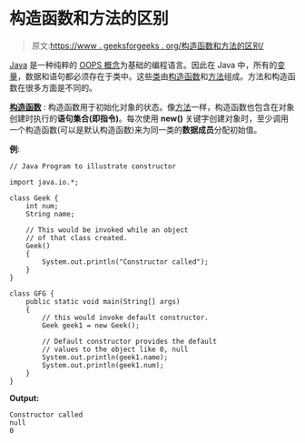 # 构造函数和方法的区别

> 原文:[https://www . geeksforgeeks . org/构造函数和方法的区别/](https://www.geeksforgeeks.org/difference-between-the-constructors-and-methods/)

[Java](https://www.geeksforgeeks.org/java/) 是一种纯粹的 [OOPS 概念](https://www.geeksforgeeks.org/object-oriented-programming-oops-concept-in-java/)为基础的编程语言。因此在 Java 中，所有的[变量](https://www.geeksforgeeks.org/variables-in-java/)，数据和语句都必须存在于类中。这些[类](https://www.geeksforgeeks.org/understanding-classes-and-objects-in-java/)由[构造函数](https://www.geeksforgeeks.org/constructors-in-java/)和[方法](https://www.geeksforgeeks.org/methods-in-java/)组成。方法和构造函数在很多方面是不同的。

**[构造函数](https://www.geeksforgeeks.org/constructors-in-java/)** :
构造函数用于初始化对象的状态。像[方法](https://www.geeksforgeeks.org/methods-in-java/)一样，构造函数也包含在对象创建时执行的**语句集合(即指令)**。每次使用 **new()** 关键字创建对象时，至少调用一个构造函数(可以是默认构造函数)来为同一类的**数据成员**分配初始值。

**例**:

```
// Java Program to illustrate constructor

import java.io.*;

class Geek {
    int num;
    String name;

    // This would be invoked while an object
    // of that class created.
    Geek()
    {
        System.out.println("Constructor called");
    }
}

class GFG {
    public static void main(String[] args)
    {
        // this would invoke default constructor.
        Geek geek1 = new Geek();

        // Default constructor provides the default
        // values to the object like 0, null
        System.out.println(geek1.name);
        System.out.println(geek1.num);
    }
}
```

**Output:**

```
Constructor called
null
0

```